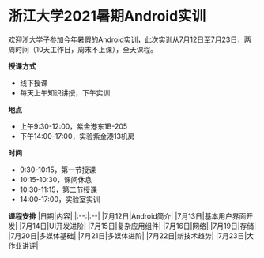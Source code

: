# 浙江大学2021暑期Android实训
欢迎浙大学子参加今年暑假的Android实训，此次实训从7月12日至7月23日，两周时间（10天工作日，周末不上课），全天课程。

**授课方式**
* 线下授课
* 每天上午知识讲授，下午实训

**地点**
* 上午9:30-12:00，紫金港东1B-205
* 下午14:00-17:00，实验紫金港13机房

**时间**
* 9:30-10:15，第一节授课
* 10:15-10:30，课间休息
* 10:30-11:15，第二节授课
* 14:00-17:00，实验室实训

**课程安排**
|日期|内容|
|:--:|:--|
|7月12日|Android简介|
|7月13日|基本用户界面开发|
|7月14日|UI开发进阶|
|7月15日|复杂应用组件|
|7月16日|网络|
|7月19日|存储|
|7月20日|多媒体基础|
|7月21日|多媒体进阶|
|7月22日|新技术趋势|
|7月23日|大作业讲评|
